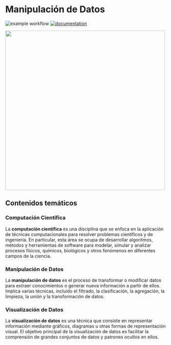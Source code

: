 # Manipulación de Datos

![example workflow](https://github.com/fralfaro/python_data_manipulation/actions/workflows/documentation.yml/badge.svg)
[![documentation](https://img.shields.io/badge/📖-docs-brightgreen)](https://fralfaro.github.io/python_eda/)

<img src="https://cdn.worldvectorlogo.com/logos/python-3.svg" alt="" align="center" width="500"/>

## Contenidos temáticos

### Computación Científica

La **computación científica** es una disciplina que se 
enfoca en la aplicación de técnicas computacionales 
para resolver problemas científicos y de ingeniería. 
En particular, esta área se ocupa de desarrollar algoritmos,
métodos y herramientas de software para modelar, simular y 
analizar procesos físicos, químicos, biológicos y otros fenómenos
en diferentes campos de la ciencia.

### Manipulación de Datos

La **manipulación de datos** es el proceso de transformar o
modificar datos para extraer conocimientos o generar nueva
información a partir de ellos. Implica varias técnicas,
incluido el filtrado, la clasificación, la agregación, la limpieza,
la unión y la transformación de datos.


### Visualización de Datos

La **visualización de datos** es una técnica que
consiste en representar información mediante gráficos, 
diagramas u otras formas de representación visual. 
El objetivo principal de la visualización de datos es
facilitar la comprensión de grandes conjuntos de datos y patrones ocultos en ellos.





